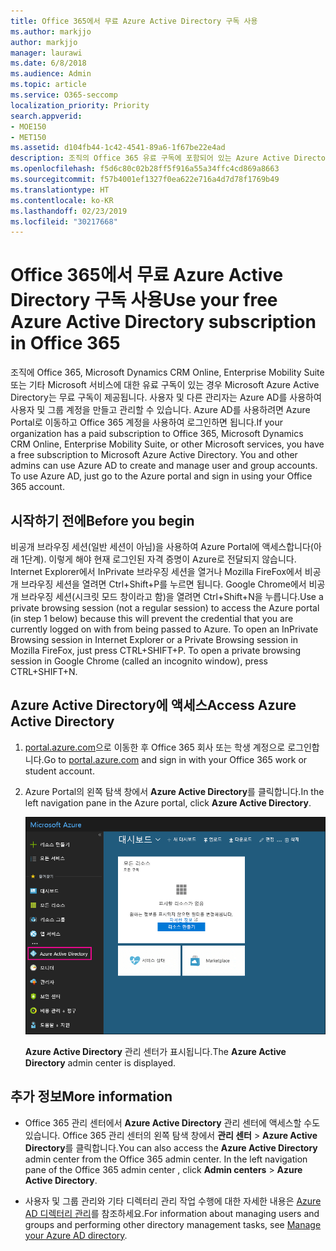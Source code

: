 ```yaml
---
title: Office 365에서 무료 Azure Active Directory 구독 사용
ms.author: markjjo
author: markjjo
manager: laurawi
ms.date: 6/8/2018
ms.audience: Admin
ms.topic: article
ms.service: O365-seccomp
localization_priority: Priority
search.appverid:
- MOE150
- MET150
ms.assetid: d104fb44-1c42-4541-89a6-1f67be22e4ad
description: 조직의 Office 365 유료 구독에 포함되어 있는 Azure Active Directory에 액세스하는 방법을 알아봅니다.
ms.openlocfilehash: f5d6c80c02b28ff5f916a55a34ffc4cd869a8663
ms.sourcegitcommit: f57b4001ef1327f0ea622e716a4d7d78f1769b49
ms.translationtype: HT
ms.contentlocale: ko-KR
ms.lasthandoff: 02/23/2019
ms.locfileid: "30217668"
---
```

# <a name="use-your-free-azure-active-directory-subscription-in-office-365"></a><span data-ttu-id="e384d-103">Office 365에서 무료 Azure Active Directory 구독 사용</span><span class="sxs-lookup"><span data-stu-id="e384d-103">Use your free Azure Active Directory subscription in Office 365</span></span>

<span data-ttu-id="e384d-p101">조직에 Office 365, Microsoft Dynamics CRM Online, Enterprise Mobility Suite 또는 기타 Microsoft 서비스에 대한 유료 구독이 있는 경우 Microsoft Azure Active Directory는 무료 구독이 제공됩니다. 사용자 및 다른 관리자는 Azure AD를 사용하여 사용자 및 그룹 계정을 만들고 관리할 수 있습니다. Azure AD를 사용하려면 Azure Portal로 이동하고 Office 365 계정을 사용하여 로그인하면 됩니다.</span><span class="sxs-lookup"><span data-stu-id="e384d-p101">If your organization has a paid subscription to Office 365, Microsoft Dynamics CRM Online, Enterprise Mobility Suite, or other Microsoft services, you have a free subscription to Microsoft Azure Active Directory. You and other admins can use Azure AD to create and manage user and group accounts. To use Azure AD, just go to the Azure portal and sign in using your Office 365 account.</span></span>
  
## <a name="before-you-begin"></a><span data-ttu-id="e384d-107">시작하기 전에</span><span class="sxs-lookup"><span data-stu-id="e384d-107">Before you begin</span></span>

<span data-ttu-id="e384d-p102">비공개 브라우징 세션(일반 세션이 아님)을 사용하여 Azure Portal에 액세스합니다(아래 1단계). 이렇게 해야 현재 로그인된 자격 증명이 Azure로 전달되지 않습니다. Internet Explorer에서 InPrivate 브라우징 세션을 열거나 Mozilla FireFox에서 비공개 브라우징 세션을 열려면 Ctrl+Shift+P를 누르면 됩니다. Google Chrome에서 비공개 브라우징 세션(시크릿 모드 창이라고 함)을 열려면 Ctrl+Shift+N을 누릅니다.</span><span class="sxs-lookup"><span data-stu-id="e384d-p102">Use a private browsing session (not a regular session) to access the Azure portal (in step 1 below) because this will prevent the credential that you are currently logged on with from being passed to Azure. To open an InPrivate Browsing session in Internet Explorer or a Private Browsing session in Mozilla FireFox, just press CTRL+SHIFT+P. To open a private browsing session in Google Chrome (called an incognito window), press CTRL+SHIFT+N.</span></span>
  
## <a name="access-azure-active-directory"></a><span data-ttu-id="e384d-111">Azure Active Directory에 액세스</span><span class="sxs-lookup"><span data-stu-id="e384d-111">Access Azure Active Directory</span></span>

1. <span data-ttu-id="e384d-112">[portal.azure.com](https://portal.azure.com)으로 이동한 후 Office 365 회사 또는 학생 계정으로 로그인합니다.</span><span class="sxs-lookup"><span data-stu-id="e384d-112">Go to [portal.azure.com](https://portal.azure.com) and sign in with your Office 365 work or student account.</span></span> 
    
2. <span data-ttu-id="e384d-113">Azure Portal의 왼쪽 탐색 창에서 **Azure Active Directory**를 클릭합니다.</span><span class="sxs-lookup"><span data-stu-id="e384d-113">In the left navigation pane in the Azure portal, click **Azure Active Directory**.</span></span>
    
    ![Azure Portal의 왼쪽 탐색 창에서 Azure Active Directory를 클릭합니다.](media/97d2d72f-ac20-46ab-898c-851f6009b453.png)
  
    <span data-ttu-id="e384d-115">**Azure Active Directory** 관리 센터가 표시됩니다.</span><span class="sxs-lookup"><span data-stu-id="e384d-115">The **Azure Active Directory** admin center is displayed.</span></span> 
    
## <a name="more-information"></a><span data-ttu-id="e384d-116">추가 정보</span><span class="sxs-lookup"><span data-stu-id="e384d-116">More information</span></span>

- <span data-ttu-id="e384d-p103">Office 365 관리 센터에서 **Azure Active Directory** 관리 센터에 액세스할 수도 있습니다. Office 365 관리 센터의 왼쪽 탐색 창에서 **관리 센터** \> **Azure Active Directory**를 클릭합니다.</span><span class="sxs-lookup"><span data-stu-id="e384d-p103">You can also access the **Azure Active Directory** admin center from the Office 365 admin center. In the left navigation pane of the Office 365 admin center , click **Admin centers** \> **Azure Active Directory**.</span></span>
    
- <span data-ttu-id="e384d-119">사용자 및 그룹 관리와 기타 디렉터리 관리 작업 수행에 대한 자세한 내용은 [Azure AD 디렉터리 관리](https://docs.microsoft.com/azure/active-directory/active-directory-administer)를 참조하세요.</span><span class="sxs-lookup"><span data-stu-id="e384d-119">For information about managing users and groups and performing other directory management tasks, see [Manage your Azure AD directory](https://docs.microsoft.com/azure/active-directory/active-directory-administer).</span></span>
